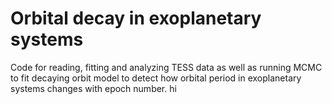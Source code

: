 # Orbital decay in exoplanetary systems
Code for reading, fitting and analyzing TESS data as well as running MCMC to fit decaying orbit model to detect how orbital period in exoplanetary systems changes with epoch number.
hi